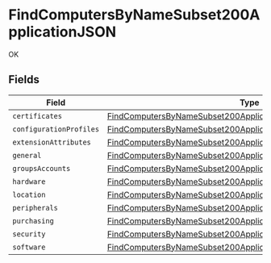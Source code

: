 # FindComputersByNameSubset200ApplicationJSON

OK


## Fields

| Field                                                                                                                                                             | Type                                                                                                                                                              | Required                                                                                                                                                          | Description                                                                                                                                                       |
| ----------------------------------------------------------------------------------------------------------------------------------------------------------------- | ----------------------------------------------------------------------------------------------------------------------------------------------------------------- | ----------------------------------------------------------------------------------------------------------------------------------------------------------------- | ----------------------------------------------------------------------------------------------------------------------------------------------------------------- |
| `certificates`                                                                                                                                                    | [FindComputersByNameSubset200ApplicationJSONCertificates](../../models/operations/findcomputersbynamesubset200applicationjsoncertificates.md)[]                   | :heavy_minus_sign:                                                                                                                                                | N/A                                                                                                                                                               |
| `configurationProfiles`                                                                                                                                           | [FindComputersByNameSubset200ApplicationJSONConfigurationProfiles](../../models/operations/findcomputersbynamesubset200applicationjsonconfigurationprofiles.md)[] | :heavy_minus_sign:                                                                                                                                                | N/A                                                                                                                                                               |
| `extensionAttributes`                                                                                                                                             | [FindComputersByNameSubset200ApplicationJSONExtensionAttributes](../../models/operations/findcomputersbynamesubset200applicationjsonextensionattributes.md)[]     | :heavy_minus_sign:                                                                                                                                                | N/A                                                                                                                                                               |
| `general`                                                                                                                                                         | [FindComputersByNameSubset200ApplicationJSONGeneral](../../models/operations/findcomputersbynamesubset200applicationjsongeneral.md)                               | :heavy_minus_sign:                                                                                                                                                | N/A                                                                                                                                                               |
| `groupsAccounts`                                                                                                                                                  | [FindComputersByNameSubset200ApplicationJSONGroupsAccounts](../../models/operations/findcomputersbynamesubset200applicationjsongroupsaccounts.md)                 | :heavy_minus_sign:                                                                                                                                                | N/A                                                                                                                                                               |
| `hardware`                                                                                                                                                        | [FindComputersByNameSubset200ApplicationJSONHardware](../../models/operations/findcomputersbynamesubset200applicationjsonhardware.md)                             | :heavy_minus_sign:                                                                                                                                                | N/A                                                                                                                                                               |
| `location`                                                                                                                                                        | [FindComputersByNameSubset200ApplicationJSONLocation](../../models/operations/findcomputersbynamesubset200applicationjsonlocation.md)                             | :heavy_minus_sign:                                                                                                                                                | N/A                                                                                                                                                               |
| `peripherals`                                                                                                                                                     | [FindComputersByNameSubset200ApplicationJSONPeripherals](../../models/operations/findcomputersbynamesubset200applicationjsonperipherals.md)                       | :heavy_minus_sign:                                                                                                                                                | N/A                                                                                                                                                               |
| `purchasing`                                                                                                                                                      | [FindComputersByNameSubset200ApplicationJSONPurchasing](../../models/operations/findcomputersbynamesubset200applicationjsonpurchasing.md)                         | :heavy_minus_sign:                                                                                                                                                | N/A                                                                                                                                                               |
| `security`                                                                                                                                                        | [FindComputersByNameSubset200ApplicationJSONSecurity](../../models/operations/findcomputersbynamesubset200applicationjsonsecurity.md)                             | :heavy_minus_sign:                                                                                                                                                | N/A                                                                                                                                                               |
| `software`                                                                                                                                                        | [FindComputersByNameSubset200ApplicationJSONSoftware](../../models/operations/findcomputersbynamesubset200applicationjsonsoftware.md)                             | :heavy_minus_sign:                                                                                                                                                | N/A                                                                                                                                                               |